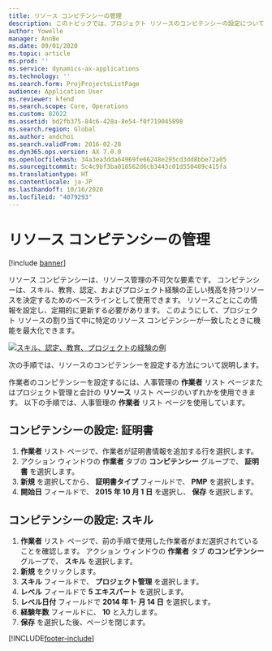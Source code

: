 ```yaml
---
title: リソース コンピテンシーの管理
description: このトピックでは、プロジェクト リソースのコンピテンシーの設定について説明します。
author: Yowelle
manager: AnnBe
ms.date: 09/01/2020
ms.topic: article
ms.prod: ''
ms.service: dynamics-ax-applications
ms.technology: ''
ms.search.form: ProjProjectsListPage
audience: Application User
ms.reviewer: kfend
ms.search.scope: Core, Operations
ms.custom: 82022
ms.assetid: bd2fb375-84c6-428a-8e54-f0f719045898
ms.search.region: Global
ms.author: andchoi
ms.search.validFrom: 2016-02-28
ms.dyn365.ops.version: AX 7.0.0
ms.openlocfilehash: 34a3ea3dda64969fe66248e295cd3dd8bbe72a05
ms.sourcegitcommit: 5c4c9bf3ba018562d6cb3443c01d550489c415fa
ms.translationtype: HT
ms.contentlocale: ja-JP
ms.lasthandoff: 10/16/2020
ms.locfileid: "4079293"
---
```

# <a name="manage-resource-competencies"></a>リソース コンピテンシーの管理

[!include [banner](../includes/banner.md)]

リソース コンピテンシーは、リソース管理の不可欠な要素です。 コンピテンシーは、スキル、教育、認定、およびプロジェクト経験の正しい残高を持つリソースを決定するためのベースラインとして使用できます。 リソースごとにこの情報を設定し、定期的に更新する必要があります。 このようにして、プロジェクト リソースの割り当て中に特定のリソース コンピテンシーが一致したときに機能を最大化できます。

[![スキル、認定、教育、プロジェクトの経験の例](./media/projectresourcing06-1024x383.jpg)](./media/projectresourcing06.jpg)

次の手順では、リソースのコンピテンシーを設定する方法について説明します。

作業者のコンピテンシーを設定するには、人事管理の **作業者** リスト ページまたはプロジェクト管理と会計の **リソース** リスト ページのいずれかを使用できます。 以下の手順では、人事管理の **作業者** リスト ページを使用しています。

## <a name="set-up-competencies-certificates"></a>コンピテンシーの設定: 証明書

1. **作業者** リスト ページで、作業者が証明書情報を追加する行を選択します。
2. アクション ウィンドウの **作業者** タブの **コンピテンシー** グループで、 **証明書** を選択します。
3. **新規** を選択してから、 **証明書タイプ** フィールドで、 **PMP** を選択します。
4. **開始日** フィールドで、 **2015 年 10 月 1 日** を選択し、 **保存** を選択します。

## <a name="set-up-competencies-skills"></a>コンピテンシーの設定: スキル

1. **作業者** リスト ページで、前の手順で使用した作業者がまだ選択されていることを確認します。 アクション ウィンドウの **作業者** タブ **のコンピテンシー** グループで、 **スキル** を選択します。
2. **新規** をクリックします。
3. **スキル** フィールドで、 **プロジェクト管理** を選択します。
4. **レベル** フィールドで **5 エキスパート** を選択します。
5. **レベル日付** フィールドで **2014 年 1- 月 14 日** を選択します。
6. **経験年数** フィールドに、 **10** と入力します。
7. **保存** を選択した後、ページを閉じます。


[!INCLUDE[footer-include](../includes/footer-banner.md)]